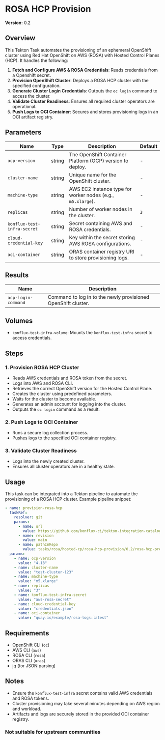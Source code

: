 # ROSA HCP Provision

**Version:** 0.2

## Overview

This Tekton Task automates the provisioning of an ephemeral OpenShift cluster using Red Hat OpenShift on AWS (ROSA) with Hosted Control Planes (HCP). It handles the following:

1. **Fetch and Configure AWS & ROSA Credentials**: Reads credentials from a Openshift secret.
2. **Provision OpenShift Cluster**: Deploys a ROSA HCP cluster with the specified configuration.
3. **Generate Cluster Login Credentials**: Outputs the `oc login` command to access the cluster.
4. **Validate Cluster Readiness**: Ensures all required cluster operators are operational.
5. **Push Logs to OCI Container**: Secures and stores provisioning logs in an OCI artifact registry.

## Parameters

| Name | Type | Description | Default |
|------|------|-------------|---------|
| `ocp-version` | string | The OpenShift Container Platform (OCP) version to deploy. | - |
| `cluster-name` | string | Unique name for the OpenShift cluster. | - |
| `machine-type` | string | AWS EC2 instance type for worker nodes (e.g., `m5.xlarge`). | - |
| `replicas` | string | Number of worker nodes in the cluster. | `3` |
| `konflux-test-infra-secret` | string | Secret containing AWS and ROSA credentials. | - |
| `cloud-credential-key` | string | Key within the secret storing AWS ROSA configurations. | - |
| `oci-container` | string | ORAS container registry URI to store provisioning logs. | - |

## Results

| Name | Description |
|------|-------------|
| `ocp-login-command` | Command to log in to the newly provisioned OpenShift cluster. |

## Volumes

- `konflux-test-infra-volume`: Mounts the `konflux-test-infra` secret to access credentials.

## Steps

### 1. Provision ROSA HCP Cluster

- Reads AWS credentials and ROSA token from the secret.
- Logs into AWS and ROSA CLI.
- Retrieves the correct OpenShift version for the Hosted Control Plane.
- Creates the cluster using predefined parameters.
- Waits for the cluster to become available.
- Generates an admin account for logging into the cluster.
- Outputs the `oc login` command as a result.

### 2. Push Logs to OCI Container

- Runs a secure log collection process.
- Pushes logs to the specified OCI container registry.

### 3. Validate Cluster Readiness

- Logs into the newly created cluster.
- Ensures all cluster operators are in a healthy state.

## Usage

This task can be integrated into a Tekton pipeline to automate the provisioning of a ROSA HCP cluster. Example pipeline snippet:

```yaml
- name: provision-rosa-hcp
  taskRef:
    resolver: git
    params:
      - name: url
        value: https://github.com/konflux-ci/tekton-integration-catalog.git
      - name: revision
        value: main
      - name: pathInRepo
        value: tasks/rosa/hosted-cp/rosa-hcp-provision/0.2/rosa-hcp-provision.yaml
  params:
    - name: ocp-version
      value: "4.13"
    - name: cluster-name
      value: "test-cluster-123"
    - name: machine-type
      value: "m5.xlarge"
    - name: replicas
      value: "3"
    - name: konflux-test-infra-secret
      value: "aws-rosa-secret"
    - name: cloud-credential-key
      value: "credentials.json"
    - name: oci-container
      value: "quay.io/example/rosa-logs:latest"
```

## Requirements

- OpenShift CLI (`oc`)
- AWS CLI (`aws`)
- ROSA CLI (`rosa`)
- ORAS CLI (`oras`)
- jq (for JSON parsing)

## Notes

- Ensure the `konflux-test-infra` secret contains valid AWS credentials and ROSA tokens.
- Cluster provisioning may take several minutes depending on AWS region and workload.
- Artifacts and logs are securely stored in the provided OCI container registry.

### Not suitable for upstream communities